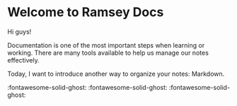 # Welcome to Ramsey Docs

<!-- For full documentation visit [mkdocs.org](https://www.mkdocs.org).

## Commands

* `mkdocs new [dir-name]` - Create a new project.
* `mkdocs serve` - Start the live-reloading docs server.
* `mkdocs build` - Build the documentation site.
* `mkdocs -h` - Print help message and exit.

## Project layout

    mkdocs.yml    # The configuration file.
    docs/
        index.md  # The documentation homepage.
        ...       # Other markdown pages, images and other files. -->

Hi guys!

Documentation is one of the most important steps when learning or working. There are many tools available to help us manage our notes effectively. 

Today, I want to introduce another way to organize your notes: Markdown.

:fontawesome-solid-ghost:
:fontawesome-solid-ghost:
:fontawesome-solid-ghost: